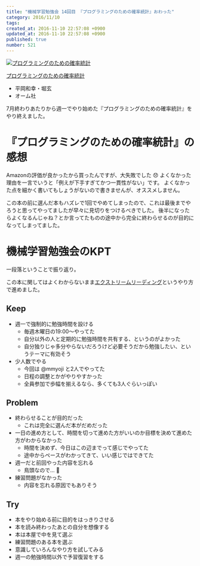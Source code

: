 ```yaml
---
title: "機械学習勉強会 14回目 『プログラミングのための確率統計』おわった"
category: 2016/11/10
tags: 
created_at: 2016-11-10 22:57:08 +0900
updated_at: 2016-11-10 22:57:08 +0900
published: true
number: 521
---
```


<div class="asin">
<div class="asin-image"><a href="https://www.amazon.co.jp/exec/obidos/ASIN/B01IGW5CJ2/nownabe0c-22/"><img src="http://images-jp.amazon.com/images/P/B01IGW5CJ2.09._SL160_.jpg" alt="プログラミングのための確率統計" title="プログラミングのための確率統計"></a></div>
<div class="asin-detail">
<p><a href="https://www.amazon.co.jp/exec/obidos/ASIN/B01IGW5CJ2/nownabe0c-22/">プログラミングのための確率統計</a></p>
<ul>
<li>平岡和幸・堀玄</li>
<li>オーム社</li>
</ul>
</div>
</div>

7月終わりあたりから週一でやり始めた『プログラミングのための確率統計』をやり終えました。

# 『プログラミングのための確率統計』の感想
Amazonの評価が良かったから買ったんですが、大失敗でした :disappointed: 
よくなかった理由を一言でいうと「例えが下手すぎてかつ一貫性がない」です。
よくなかった点を細かく書いてもしょうがないので書きませんが、オススメしません。

この本の前に選んだ本もハズレで1回でやめてしまったので、これは最後までやろうと思ってやってましたが早々に見切りをつけるべきでした。
後半になったらよくなるんじゃね？とか言ってたものの途中から完全に終わらせるのが目的になってしまってました。

# 機械学習勉強会のKPT
一段落ということで振り返り。

この本に関してはよくわからないまま[エクストリームリーディング](http://d.hatena.ne.jp/umedamochio/20050114/p4)というやり方で進めました。

## Keep
* 週一で強制的に勉強時間を設ける
    * 毎週木曜日の19:00〜やってた
    * 自分以外の人と定期的に勉強時間を共有する、というのがよかった
    * 自分独りじゃ多分やらないだろうけど必要そうだから勉強したい、というテーマに有効そう
* 少人数でやる
    * 今回は @mmyoji と2人でやってた
    * 日程の調整とかがやりやすかった
    * 全員参加で歩幅を揃えるなら、多くても3人ぐらいっぽい

## Problem
* 終わらせることが目的だった
    * これは完全に選んだ本がだめだった
* 一日の進め方として、時間を切って進めた方がいいのか目標を決めて進めた方がわからなかった
    * 時間を決めず、今日はこの辺までって感じでやってた
    * 途中からペースがわかってきて、いい感じではできてた
* 週一だと前回やった内容を忘れる
    * 鳥頭なので… :hatched_chick: 
* 練習問題がなかった
    * 内容を忘れる原因でもありそう

## Try
* 本をやり始める前に目的をはっきりさせる
* 本を読み終わったあとの自分を想像する
* 本は本屋で中を見て選ぶ
* 練習問題のある本を選ぶ
* 意識していろんなやり方を試してみる
* 週一の勉強時間以外で予習復習をする
